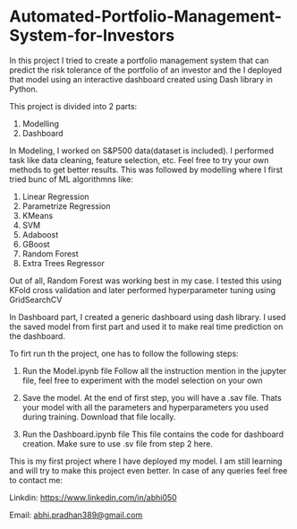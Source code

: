 # Automated-Portfolio-Management-System-for-Investors

In this project I tried to create a portfolio management system that can predict the risk tolerance of the portfolio of an investor and the I deployed that model using an interactive dashboard created using Dash library in Python.

This project is divided into 2 parts:
1. Modelling
2. Dashboard

In Modeling, I worked on S&P500 data(dataset is included). I performed task like data cleaning, feature selection, etc. Feel free to try your own methods to get better results. This was followed by modelling where I first tried bunc of ML algorithmns like:
1. Linear Regression
2. Parametrize Regression
3. KMeans
4. SVM
5. Adaboost
6. GBoost
7. Random Forest
8. Extra Trees Regressor

Out of all, Random Forest was working best in my case. I tested this using KFold cross validation and later performed hyperparameter tuning using GridSearchCV


In Dashboard part, I created a generic dashboard using dash library. I used the saved model from first part and used it to make real time prediction on the dashboard.



To firt run th the project, one has to follow the following steps:
1. Run the Model.ipynb file
    Follow all the instruction mention in the jupyter file, feel free to experiment with the model selection on your own

2. Save the model.
    At the end of first step, you will have a .sav file. Thats your model with all the parameters and hyperparameters you used during training. Download that file locally.
    
3. Run the Dashboard.ipynb file
    This file contains the code for dashboard creation. Make sure to use .sv file from step 2 here.


This is my first project where I have deployed my model. I am still learning and will try to make this project even better. In case of any queries feel free to contact me:

Linkdin: https://www.linkedin.com/in/abhi050

Email:   abhi.pradhan389@gmail.com
